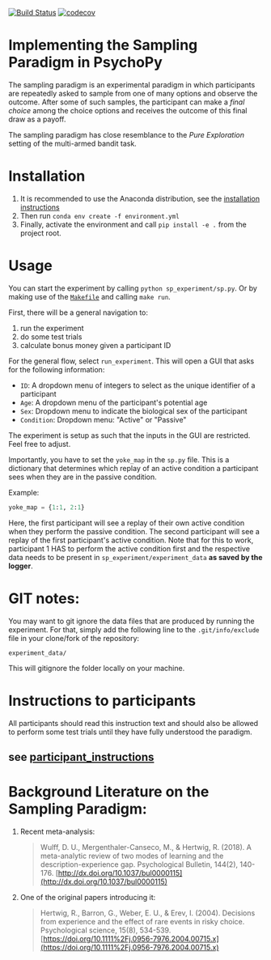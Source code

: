 [![Build Status](https://travis-ci.org/sappelhoff/sp_experiment.svg?branch=master)](https://travis-ci.org/sappelhoff/sp_experiment)
[![codecov](https://codecov.io/gh/sappelhoff/sp_experiment/branch/master/graph/badge.svg)](https://codecov.io/gh/sappelhoff/sp_experiment)

# Implementing the Sampling Paradigm in PsychoPy

The sampling paradigm is an experimental paradigm in which participants are
repeatedly asked to sample from one of many options and observe the outcome.
After some of such samples, the participant can make a *final choice* among the
choice options and receives the outcome of this final draw as a payoff.

The sampling paradigm has close resemblance to the *Pure Exploration* setting
of the multi-armed bandit task.

# Installation

1. It is recommended to use the Anaconda distribution, see the
[installation instructions](http://docs.continuum.io/anaconda/install/)
2. Then run `conda env create -f environment.yml`
3. Finally, activate the environment and call `pip install -e .` from the
   project root.

# Usage

You can start the experiment by calling `python sp_experiment/sp.py`. Or by
making use of the [`Makefile`](https://github.com/sappelhoff/sp_experiment/blob/master/Makefile)
and calling `make run`.

First, there will be a general navigation to:

1. run the experiment
2. do some test trials
3. calculate bonus money given a participant ID

For the general flow, select `run_experiment`. This will open a GUI that asks
for the following information:

- `ID`: A dropdown menu of integers to select as the unique identifier of a
  participant
- `Age`: A dropdown menu of the participant's potential age
- `Sex`: Dropdown menu to indicate the biological sex of the participant
- `Condition`: Dropdown menu: "Active" or "Passive"

 The experiment is setup as such that the inputs in the GUI are restricted.
 Feel free to adjust.

 Importantly, you have to set the `yoke_map` in the `sp.py` file. This is a
 dictionary that determines which replay of an active condition a participant
 sees when they are in the passive condition.

 Example:
 ```python
yoke_map = {1:1, 2:1}

 ```

Here, the first participant will see a replay of their own active condition
when they perform the passive condition. The second participant will see a
replay of the first participant's active condition. Note that for this to work,
participant 1 HAS to perform the active condition first and the respective data
needs to be present in `sp_experiment/experiment_data` **as saved by the
logger**.

# GIT notes:

You may want to git ignore the data files that are produced by running the
experiment. For that, simply add the following line to the `.git/info/exclude`
file in your clone/fork of the repository:

`experiment_data/`

This will gitignore the folder locally on your machine.

# Instructions to participants

All participants should read this instruction text and should also be allowed
to perform some test trials until they have fully understood the paradigm.

see [participant_instructions](https://github.com/sappelhoff/sp_experiment/tree/master/participant_instructions)
---
# Background Literature on the Sampling Paradigm:

1. Recent meta-analysis:
   > Wulff, D. U., Mergenthaler-Canseco, M., & Hertwig, R. (2018). A
   meta-analytic review of two modes of learning and the description-experience
   gap. Psychological Bulletin, 144(2), 140-176.
   [http://dx.doi.org/10.1037/bul0000115](http://dx.doi.org/10.1037/bul0000115)

2. One of the original papers introducing it:
   > Hertwig, R., Barron, G., Weber, E. U., & Erev, I. (2004). Decisions from
   experience and the effect of rare events in risky choice. Psychological
   science, 15(8), 534-539. [https://doi.org/10.1111%2Fj.0956-7976.2004.00715.x](https://doi.org/10.1111%2Fj.0956-7976.2004.00715.x)
